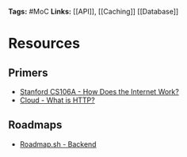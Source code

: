 **Tags:** #MoC 
**Links:** [[API]], [[Caching]] [[Database]]

# Resources
## Primers
* [Stanford CS106A - How Does the Internet Work?](https://web.stanford.edu/class/msande91si/www-spr04/readings/week1/InternetWhitepaper.htm)
* [Cloud - What is HTTP?](https://www.cloudflare.com/en-gb/learning/ddos/glossary/hypertext-transfer-protocol-http/)

## Roadmaps
* [Roadmap.sh - Backend](https://roadmap.sh/backend)